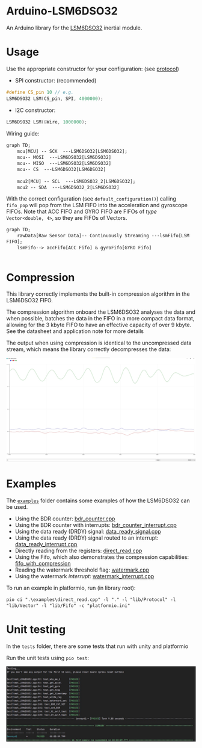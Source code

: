 # Arduino-LSM6DSO32
An Arduino library for the [LSM6DSO32](https://www.st.com/en/mems-and-sensors/lsm6dso32.html) inertial module.


# Usage
Use the appropriate constructor for your configuration: (see [protocol](https://github.com/TeamSunride/Protocol))
- SPI constructor: (recommended)
```cpp
#define CS_pin 10 // e.g.
LSM6DSO32 LSM(CS_pin, SPI, 4000000);
```
- I2C constructor:
```cpp
LSM6DSO32 LSM(&Wire, 1000000);
```


Wiring guide:
```mermaid
graph TD;
    mcu[MCU] -- SCK  ---LSM6DSO32[LSM6DSO32];
    mcu-- MOSI  ---LSM6DSO32[LSM6DSO32]
    mcu-- MISO  ---LSM6DSO32[LSM6DSO32]
    mcu-- CS  ---LSM6DSO32[LSM6DSO32] 
    
    mcu2[MCU] -- SCL  ---LSM6DSO32_2[LSM6DSO32];
    mcu2 -- SDA  ---LSM6DSO32_2[LSM6DSO32]
```



With the correct configuration (see `default_configuration()`) calling `fifo_pop` will pop from the LSM FIFO into the acceleration and gyroscope FIFOs.
Note that ACC FIFO and GYRO FIFO are FIFOs of _type_ `Vector<double, 4>`, so they are FIFOs of Vectors.
```mermaid
graph TD;
    rawData[Raw Sensor Data]-- Continuously Streaming ---lsmFifo[LSM FIFO];
    lsmFifo--> accFifo[ACC Fifo] & gyroFifo[GYRO Fifo]
   
```


# Compression
This library correctly implements the built-in compression algorithm in the LSM6DSO32 FIFO.

The compression algorithm onboard the LSM6DSO32 analyses the data and when possible, batches the data in the FIFO in a more compact data format, 
allowing for the 3 kbyte FIFO to have an effective capacity of over 9 kbyte. See the datasheet and application note for more details

The output when using compression is identical to the uncompressed data stream, which means the library correctly decompresses the data:

<img src="https://github.com/TeamSunride/Arduino-LSM6DSO32/blob/main/resources/outputUsingCompression.jpg">

# Examples
The [`examples`](https://github.com/TeamSunride/Arduino-LSM6DSO32/tree/main/examples) folder contains some examples of how the LSM6DSO32 can be used.
- Using the BDR counter: [bdr_counter.cpp](https://github.com/TeamSunride/Arduino-LSM6DSO32/blob/main/examples/bdr_counter.cpp)
- Using the BDR counter with interrupts: [bdr_counter_interrupt.cpp](https://github.com/TeamSunride/Arduino-LSM6DSO32/blob/main/examples/bdr_counter_interrupt.cpp) 
- Using the data ready (DRDY) signal: [data_ready_signal.cpp]((https://github.com/TeamSunride/Arduino-LSM6DSO32/blob/main/examples/data_ready_signal.cpp))
- Using the data ready (DRDY) signal routed to an interrupt: [data_ready_interrupt.cpp]((https://github.com/TeamSunride/Arduino-LSM6DSO32/blob/main/examples/data_ready_interrupt.cpp))
- Directly reading from the registers: [direct_read.cpp](https://github.com/TeamSunride/Arduino-LSM6DSO32/blob/main/examples/direct_read.cpp)
- Using the Fifo, which also demonstrates the compression capabilities: [fifo_with_compression](https://github.com/TeamSunride/Arduino-LSM6DSO32/blob/main/examples/fifo_with_compression.cpp)
- Reading the watermark threshold flag: [watermark.cpp](https://github.com/TeamSunride/Arduino-LSM6DSO32/blob/main/examples/watermark.cpp)
- Using the watermark *interrupt*: [watermark_interrupt.cpp](https://github.com/TeamSunride/Arduino-LSM6DSO32/blob/main/examples/watermark_interrupt.cpp)

To run an example in platformio, run (in library root):

    pio ci ".\examples\direct_read.cpp" -l "." -l "lib/Protocol" -l "lib/Vector" -l "lib/Fifo" -c "platformio.ini"

# Unit testing
In the `tests` folder, there are some tests that run with unity and platformio

Run the unit tests using `pio test`:

<img src="https://github.com/TeamSunride/Arduino-LSM6DSO32/blob/main/resources/testsPassing1.jpg">



